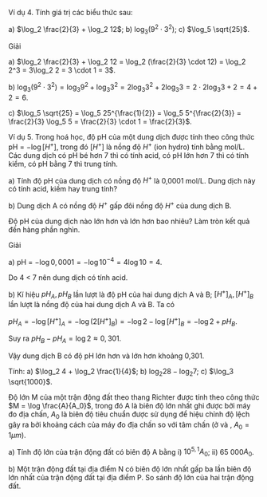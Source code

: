 Ví dụ 4. Tính giá trị các biểu thức sau:

a) $\log_2 \frac{2}{3} + \log_2 12$;        b) $\log_3 (9^2 \cdot 3^2)$;        c) $\log_5 \sqrt{25}$.

Giải

a) $\log_2 \frac{2}{3} + \log_2 12 = \log_2 (\frac{2}{3} \cdot 12) = \log_2 2^3 = 3\log_2 2 = 3 \cdot 1 = 3$.

b) $\log_3 (9^2 \cdot 3^2) = \log_3 9^2 + \log_3 3^2 = 2\log_3 3^2 + 2\log_3 3 = 2 \cdot 2 \log_3 3 + 2 = 4 + 2 = 6$.

c) $\log_5 \sqrt{25} = \log_5 25^{\frac{1}{2}} = \log_5 5^{\frac{2}{3}} = \frac{2}{3} \log_5 5 = \frac{2}{3} \cdot 1 = \frac{2}{3}$.

Ví dụ 5. Trong hoá học, độ pH của một dung dịch được tính theo công thức pH = $-\log [H^+]$, trong đó $[H^+]$ là nồng độ $H^+$ (ion hydro) tính bằng mol/L. Các dung dịch có pH bé hơn 7 thì có tính acid, có pH lớn hơn 7 thì có tính kiềm, có pH bằng 7 thì trung tính.

a) Tính độ pH của dung dịch có nồng độ $H^+$ là 0,0001 mol/L. Dung dịch này có tính acid, kiềm hay trung tính?

b) Dung dịch A có nồng độ $H^+$ gấp đôi nồng độ $H^+$ của dung dịch B.

Độ pH của dung dịch nào lớn hơn và lớn hơn bao nhiêu? Làm tròn kết quả đến hàng phần nghìn.

Giải

a) pH = $-\log 0,0001 = -\log 10^{-4} = 4\log 10 = 4$.

Do 4 < 7 nên dung dịch có tính acid.

b) Kí hiệu $pH_A, pH_B$ lần lượt là độ pH của hai dung dịch A và B; $[H^+]_A, [H^+]_B$ lần lượt là nồng độ của hai dung dịch A và B. Ta có

$pH_A = -\log [H^+]_A = -\log (2[H^+]_B) = -\log 2 - \log [H^+]_B = -\log 2 + pH_B$.

Suy ra $pH_B - pH_A = \log 2 \approx 0,301$.

Vậy dung dịch B có độ pH lớn hơn và lớn hơn khoảng 0,301.

Tính: a) $\log_2 4 + \log_2 \frac{1}{4}$;        b) $\log_2 28 - \log_2 7$;        c) $\log_3 \sqrt{1000}$.

Độ lớn M của một trận động đất theo thang Richter được tính theo công thức $M = \log \frac{A}{A_0}$, trong đó A là biên độ lớn nhất ghi được bởi máy đo địa chấn, $A_0$ là biên độ tiêu chuẩn được sử dụng để hiệu chỉnh độ lệch gây ra bởi khoảng cách của máy đo địa chấn so với tâm chấn (ở và , $A_0 = 1 \mu m$).

a) Tính độ lớn của trận động đất có biên độ A bằng
   i) $10^{5,1} A_0$;        ii) 65 000$A_0$.

b) Một trận động đất tại địa điểm N có biên độ lớn nhất gấp ba lần biên độ lớn nhất của trận động đất tại địa điểm P. So sánh độ lớn của hai trận động đất.